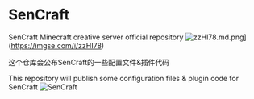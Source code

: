 # SenCraft
SenCraft Minecraft creative server official repository
![zzHI78.md.png](https://s1.ax1x.com/2022/12/28/zzHI78.md.png)](https://imgse.com/i/zzHI78)

这个仓库会公布SenCraft的一些配置文件&插件代码

This repository will publish some configuration files & plugin code for SenCraft
![SenCraft](ttps://tietu.mclists.cn/banner/purple/5545/1.jpg)
